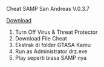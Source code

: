 Cheat SAMP San Andreas V.0.3.7

[Download](https://github.com/SparkleSakti/CheatSAMP/raw/main/drz.exe)
1. Turn Off Virus & Threat Protector</br>
2. Download File Cheat
3. Ekstrak di folder GTASA Kamu </br>
4. Run as Administrator drz.exe</br>
5. Play seperti biasa SAMP nya
